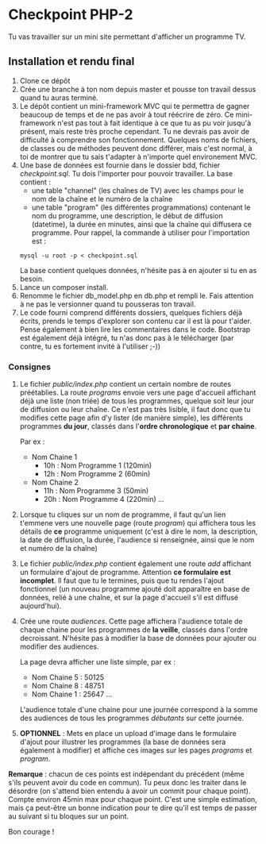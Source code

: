 # Checkpoint PHP-2

Tu vas travailler sur un mini site permettant d'afficher un programme TV.

## Installation et rendu final
1. Clone ce dépôt 
2. Crée une branche à ton nom depuis master et pousse ton travail dessus quand tu auras terminé.
3. Le dépôt contient un mini-framework MVC qui te permettra de gagner beaucoup de temps et de ne pas avoir à tout réécrire de zéro.
Ce mini-framework n'est pas tout à fait identique à ce que tu as pu voir jusqu'à présent, mais reste très proche cependant. Tu ne devrais pas avoir de difficulté
à comprendre son fonctionnement. Quelques noms de fichiers, de classes ou de méthodes peuvent donc différer, mais c'est normal, à toi de montrer que tu sais t'adapter à n'importe quel environement MVC.
4. Une base de données est fournie dans le dossier bdd, fichier *checkpoint.sql*. Tu dois l'importer pour pouvoir travailler.
    La base contient :
    - une table "channel" (les chaînes de TV) avec les champs pour le nom de la chaîne et le numéro de la chaîne
    - une table "program" (les différentes programmations) contenant le nom du programme, une description, le début de diffusion (datetime), la durée en minutes, ainsi que la chaîne qui diffusera ce programme.
    Pour rappel, la commande à utiliser pour l'importation est :
    ```
    mysql -u root -p < checkpoint.sql
    ```
    La base contient quelques données, n'hésite pas à en ajouter si tu en as besoin.
5. Lance un composer install.
6. Renomme le fichier db_model.php en db.php et rempli le. Fais attention à ne pas le versionner quand tu pousseras ton travail.
6. Le code fourni comprend différents dossiers, quelques fichiers déjà écrits, prends le temps d'explorer son contenu car il
est là pour t'aider. Pense également à bien lire les commentaires dans le code. 
Bootstrap est également déjà intégré, tu n'as donc pas à le télécharger (par contre, tu es fortement invité à l'utiliser ;-))

### Consignes


1. Le fichier *public/index.php* contient un certain nombre de routes préétablies.
La route *programs* envoie vers une page d'accueil affichant déjà une liste (non triée) de tous les programmes, quelque soit leur jour de diffusion ou leur chaîne.
Ce n'est pas très lisible, il faut donc que tu modifies cette page afin d'y lister (de manière simple), les différents programmes **du jour**, classés dans l'**ordre chronologique** et **par chaine**.
    
    Par ex : 
    - Nom Chaine 1
        - 10h : Nom Programme 1 (120min)
        - 12h : Nom Programme 2 (60min)
    - Nom Chaine 2 
        - 11h : Nom Programme 3 (50min)
        - 20h : Nom Programme 4 (220min) ...
    
2. Lorsque tu cliques sur un nom de programme, il faut qu'un lien t'emmene vers une nouvelle page (route *program*) qui affichera tous les détails de **ce** programme uniquement
 (c'est à dire le nom, la description, la date de diffusion, la durée, l'audience si renseignée, ainsi que le nom et numéro de la chaîne)
3. Le fichier *public/index.php* contient également une route *add* affichant un formulaire d'ajout de programme.
Attention **ce formulaire est incomplet**. Il faut que tu le termines, puis que tu rendes l'ajout fonctionnel 
(un nouveau programme ajouté doit apparaître en base de données, relié à une chaîne, et sur la page d'accueil s'il est diffusé aujourd'hui).

5. Crée une route *audiences*. Cette page affichera l'audience totale de chaque chaine pour les programmes de **la veille**, classés dans l'ordre decroissant.
    N'hésite pas à modifier la base de données pour ajouter ou modifier des audiences.
    
    La page devra afficher une liste simple, par ex : 
    - Nom Chaine 5 : 50125
    - Nom Chaine 8 : 48751
    - Nom Chaine 1 : 25647 ...
    
    L'audience totale d'une chaine pour une journée correspond à la somme des audiences de tous les programmes *débutants* sur cette journée.

5. **OPTIONNEL** : Mets en place un upload d'image dans le formulaire d'ajout pour illustrer les programmes (la base de données sera également à modifier) et affiche ces images sur les pages *programs* et *program*.

**Remarque** : chacun de ces points est indépendant du précédent (même s'ils peuvent avoir du code en commun). Tu peux donc les traiter dans le désordre (on s'attend bien entendu à avoir un commit pour chaque point). 
Compte environ 45min max pour chaque point. C'est une simple estimation, mais ça peut-être un bonne indication pour te dire qu'il est temps de passer au suivant si tu bloques sur un point.

Bon courage !
